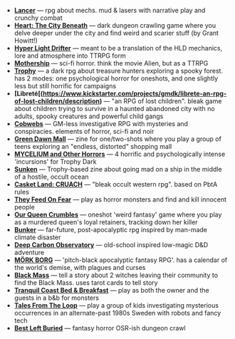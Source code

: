 <!-- TITLE: RPGs -->
<!-- SUBTITLE: Short summaries of various TTRPGS -->

- **[Lancer](https://www.kickstarter.com/projects/massifpress/lancer/description)** ⁠— rpg about mechs. mud & lasers with narrative play and crunchy combat
- **[Heart: The City Beneath](https://www.kickstarter.com/projects/gshowitt/heart-the-city-beneath/description)** ⁠— dark dungeon crawling game where you delve deeper under the city and find weird and scarier stuff (by Grant Howitt!)
- **[Hyper Light Drifter](https://www.kickstarter.com/projects/metalweavegames/hld-rpg/description)** ⁠— meant to be a translation of the HLD mechanics, lore and atmosphere into TTRPG form
- **[Mothership](https://www.mothershiprpg.com/)** ⁠— sci-fi horror. think the movie Alien, but as a TTRPG
- **[Trophy](https://www.kickstarter.com/projects/gauntlet/trophy-rpg/description)** — a dark rpg about treasure hunters exploring a spooky forest. has 2 modes: one psychological horror for oneshots, and one slightly less but still horrific for campaigns
- **[Libreté[(https://www.kickstarter.com/projects/gmdk/librete-an-rpg-of-lost-children/description)** — "an RPG of lost children". bleak game about children trying to survive in a haunted abandoned city with no adults, spooky creatures and powerful child gangs 
- **[Cobwebs](https://www.kickstarter.com/projects/exaltedfuneral/cobwebs/description)** — GM-less investigative RPG with mysteries and conspiracies. elements of horror, sci-fi and noir
- **[Green Dawn Mall](https://www.kickstarter.com/projects/2060348300/green-dawn-mall-a-zine-quest-game-0/description)** — zine for one/two-shots where you play a group of teens exploring an "endless, distorted" shopping mall
- **[MYCELIUM and Other Horrors](https://www.kickstarter.com/projects/tknyarlathotep/mycelium-and-other-horrors-4-incursions-for-trophy-dark-rpg/description)** — 4 horrific and psychologically intense 'incursions' for Trophy Dark
- **[Sunken](https://www.kickstarter.com/projects/mikemartens/sunken/description)** — Trophy-based zine about going mad on a ship in the middle of a hostile, occult ocean
- **[Casket Land: CRUACH](https://www.kickstarter.com/projects/bones/casket-land-cruach/description)** — "bleak occult western rpg". based on PbtA rules
- **[They Feed On Fear](https://www.kickstarter.com/projects/alexeivella/they-feed-on-fear-a-horror-rpg/description)** — play as horror monsters and find and kill innocent people
- **[Our Queen Crumbles](https://www.kickstarter.com/projects/blooperly/our-queen-crumbles-a-weird-fantasy-rpg/description)** — oneshot 'weird fantasy' game where you play as a murdered queen's loyal retainers, tracking down her killer
- **[Bunker](https://www.kickstarter.com/projects/hauntedmeat/bunker-an-osr-zine/description)** — far-future, post-apocalyptic rpg inspired by man-made climate disaster
- **[Deep Carbon Observatory](https://www.kickstarter.com/projects/gawain/deep-carbon-observatory-remastered/description)** — old-school inspired low-magic D&D adventure
- **[MÖRK BORG](https://www.kickstarter.com/projects/jnohr/mork-borg/description)** — 'pitch-black apocalyptic fantasy RPG'. has a calendar of the world's demise, with plagues and curses
- **[Black Mass](https://www.kickstarter.com/projects/willjobst/black-mass/description)** — tell a story about 2 witches leaving their community to find the Black Mass. uses tarot cards to tell story
- **[Tranquil Coast Bed & Breakfast](https://worldchampgameco.itch.io/tranquil-coast-bed-breakfast)** — play as both the owner and the guests in a b&b for monsters
- **[Tales From The Loop](https://frialigan.se/en/games/tales-from-the-loop/)** — play a group of kids investigating mysterious occurrences in an alternate-past 1980s Sweden with robots and fancy tech
- **[Best Left Buried](https://www.drivethrurpg.com/product/254584/Best-Left-Buried-Cryptdiggers-Guide-To-Survival)** — fantasy horror OSR-ish dungeon crawl